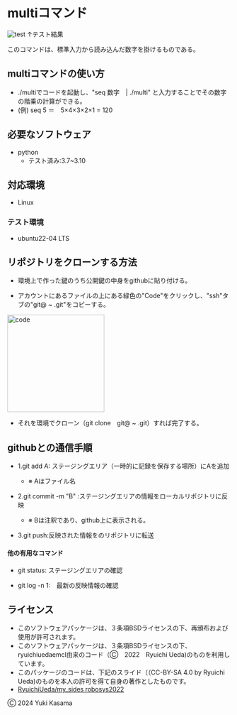 # multiコマンド
![test](https://github.com/blizzard003/robosys2024/actions/workflows/test.yml/badge.svg)
↑テスト結果

このコマンドは、標準入力から読み込んだ数字を掛けるものである。

## multiコマンドの使い方
- ./multiでコードを起動し、"seq 数字　| ./multi" と入力することでその数字の階乗の計算ができる。 
- (例) seq 5 ＝　5×4×3×2×1 = 120

## 必要なソフトウェア
- python
  - テスト済み:3.7~3.10

## 対応環境
- Linux
  
### テスト環境
- ubuntu22-04 LTS

## リポジトリをクローンする方法
- 環境上で作った鍵のうち公開鍵の中身をgithubに貼り付ける。

- アカウントにあるファイルの上にある緑色の"Code"をクリックし、"ssh"タブの"git@ ~ .git"をコピーする。
<img width="219" alt="code" src="https://github.com/user-attachments/assets/c17938c4-e792-4c88-b12a-e993c2f99b7b">

- それを環境でクローン（git clone　git@ ~ .git）すれば完了する。
  
## githubとの通信手順
- 1.git add A: ステージングエリア（一時的に記録を保存する場所）にAを追加
  - ※ Aはファイル名

- 2.git commit -m "B" :ステージングエリアの情報をローカルリポジトリに反映
  - ※ Bは注釈であり、github上に表示される。

- 3.git push:反映された情報をのリポジトリに転送

#### 他の有用なコマンド
- git status: ステージングエリアの確認

- git log -n 1:　最新の反映情報の確認

## ライセンス
- このソフトウェアパッケージは、３条項BSDライセンスの下、再頒布および使用が許可されます。
- このソフトウェアパッケージは、３条項BSDライセンスの下、ryuichiuedaemcl由来のコード（Ⓒ　2022　Ryuichi Ueda)のものを利用しています。
- このパッケージのコードは、下記のスライド（（CC-BY-SA 4.0 by Ryuichi Ueda)のものを本人の許可を得て自身の著作としたものです。
- [RyuichiUeda/my_sides robosys2022](http://github.com/ryuichiueda/my_slides/tree/masterrobosys_2022)

Ⓒ 2024 Yuki Kasama
